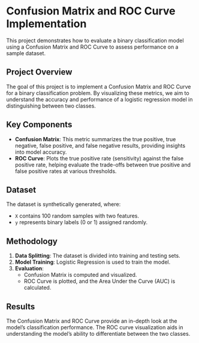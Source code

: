 # **Confusion Matrix and ROC Curve Implementation**

This project demonstrates how to evaluate a binary classification model using a Confusion Matrix and ROC Curve to assess performance on a sample dataset.

## **Project Overview**

The goal of this project is to implement a Confusion Matrix and ROC Curve for a binary classification problem. By visualizing these metrics, we aim to understand the accuracy and performance of a logistic regression model in distinguishing between two classes.

## **Key Components**

- **Confusion Matrix**: This metric summarizes the true positive, true negative, false positive, and false negative results, providing insights into model accuracy.
- **ROC Curve**: Plots the true positive rate (sensitivity) against the false positive rate, helping evaluate the trade-offs between true positive and false positive rates at various thresholds.

## **Dataset**

The dataset is synthetically generated, where:

- `X` contains 100 random samples with two features.
- `y` represents binary labels (0 or 1) assigned randomly.

## **Methodology**

1. **Data Splitting**: The dataset is divided into training and testing sets.
2. **Model Training**: Logistic Regression is used to train the model.
3. **Evaluation**:
   - Confusion Matrix is computed and visualized.
   - ROC Curve is plotted, and the Area Under the Curve (AUC) is calculated.

## **Results**

The Confusion Matrix and ROC Curve provide an in-depth look at the model’s classification performance. The ROC curve visualization aids in understanding the model’s ability to differentiate between the two classes.

